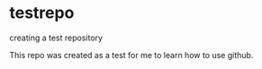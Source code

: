 # testrepo
creating a test repository

This repo was created as a test for me to learn how to use github.
